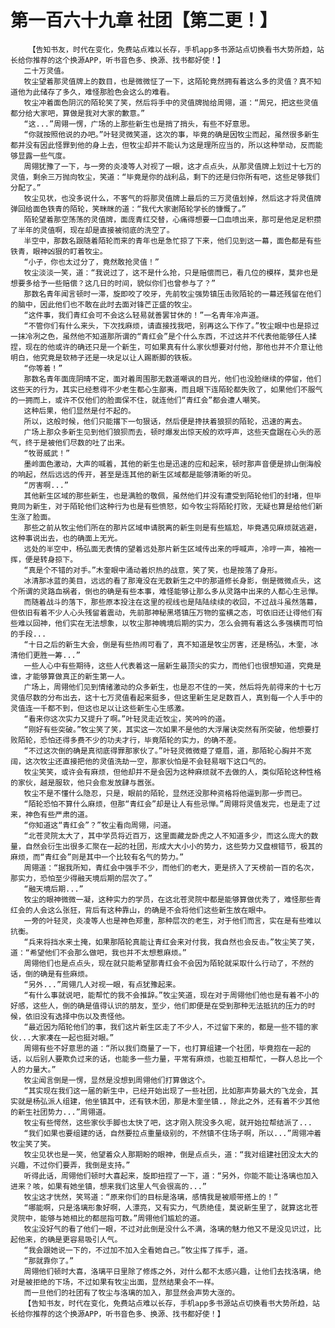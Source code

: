 # 第一百六十九章 社团【第二更！】
        【告知书友，时代在变化，免费站点难以长存，手机app多书源站点切换看书大势所趋，站长给你推荐的这个换源APP，听书音色多、换源、找书都好使！】
       二十万灵值。
       牧尘望着那灵值牌上的数目，也是微微怔了一下，这陌轮竟然拥有着这么多的灵值？真不知道他为此储存了多久，难怪那脸色会这么的难看。
       牧尘冲着面色阴沉的陌轮笑了笑，然后将手中的灵值牌抛给周翎，道：“周兄，把这些灵值都分给大家吧，算做是我对大家的歉意。”
       “这...”周翎一愣，广场的上那些新生也是捎了捎头，有些不好意思。
       “你就按照他说的办吧。”叶轻灵微笑道，这次的事，毕竟的确是因牧尘而起，虽然很多新生都并没有因此怪罪到他的身上去，但牧尘却并不能认为这是理所应当的，所以这种举动，反而能够显露一些气度。
       周翎犹豫了一下，与一旁的炎凌等人对视了一眼，这才点点头，从那灵值牌上划过十七万的灵值，剩余三万抛向牧尘，笑道：“毕竟是你的战利品，剩下的还是归你所有吧，这些足够我们分配了。”
       牧尘见状，也没多说什么，不客气的将那灵值牌上最后的三万灵值划掉，然后这才将灵值牌弹回给面色铁青的陌轮，笑眯眯的道：“我代大家谢陌轮学长的慷慨了。”
       陌轮望着那空荡荡的灵值牌，面庞青红交替，心痛得想要一口血喷出来，那可是他足足积攒了半年的灵值啊，现在却是直接被彻底的洗空了。
       半空中，那数名跟随着陌轮而来的青年也是急忙掠了下来，他们见到这一幕，面色都是有些铁青，眼神凶狠的盯着牧尘。
       “小子，你也太过分了，竟然敢抢灵值！”
       牧尘淡淡一笑，道：“我说过了，这不是什么抢，只是赔偿而已，看几位的模样，莫非也是想要多给予一些赔偿？这几日的时间，貌似你们也曾参与了？”
       那数名青年闻言顿时一滞，旋即咬了咬牙，先前牧尘强势镇压击败陌轮的一幕还残留在他们的脑中，因此他们也不敢在此时去面对锋芒正盛的牧尘。
       “这件事，我们青红会可不会这么轻易就善罢甘休的！”一名青年冷声道。
       “不管你们有什么来头，下次找麻烦，请直接找我吧，别再这么下作了。”牧尘眼中也是掠过一抹冷冽之色，虽然他不知道那所谓的“青红会”是个什么东西，不过这并不代表他能够任人揉捏，现在的他或许的确还只是一个新生，可如果真有什么家伙想要对付他，那他也并不介意让他明白，他究竟是软柿子还是一块足以让人踢断脚的铁板。
       “你等着！”
       那数名青年面庞阴晴不定，面对着周围那无数道嘲讽的目光，他们也没脸继续的停留，他们这些天的行为，其实已经惹得不少老生都心生鄙夷，而且眼下连陌轮都失败了，如果他们不服气的一拥而上，或许不仅他们的脸面保不住，就连他们“青红会”都会遭人嘲笑。
       这种后果，他们显然是付不起的。
       所以，这般时候，他们只能撂下一句狠话，然后便是搀扶着狼狈的陌轮，迅速的离去。
       广场上那众多新生见到他们狼狈而去，顿时爆发出惊天般的欢呼声，这些天盘踞在心头的恶气，终于是被他们尽数的吐了出来。
       “牧哥威武！”
       墨岭面色激动，大声的喊着，其他的新生也是迅速的应和起来，顿时那声音便是排山倒海般的响起，然后远远的传开，甚至是连其他的新生区域都是能够清晰的听见。
       “厉害啊...”
       其他新生区域的那些新生，也是满脸的敬佩，虽然他们并没有遭受到陌轮他们的封堵，但毕竟同为新生，对于陌轮他们这种行为也是有些愤怒，如今牧尘将陌轮打败，无疑也算是给他们新生涨了脸面。
       那些之前从牧尘他们所在的那片区域申请脱离的新生则是有些尴尬，毕竟遇见麻烦就逃避，这种事说出去，也的确面上无光。
       远处的半空中，杨弘面无表情的望着远处那片新生区域传出来的呼喊声，冷哼一声，袖袍一挥，便是转身掠下。
       “真是个不错的对手。”木奎眼中涌动着炽热的战意，笑了笑，也是按落了身形。
       冰清那冰蓝的美目，远远的看了那淹没在无数新生之中的那道修长身影，倒是微微点头，这个所谓的灵路血祸者，倒也的确是有些本事，难怪能够让那么多从灵路中出来的人都心生忌惮。
       而随着战斗的落下，那些原本投注在这里的视线也是陆陆续续的收回，不过战斗虽然落幕，但依旧有着不少人心头残留着震动，先前那神秘黑塔镇压万物的蛮横之态，可依旧还让得他们有些难以回神，他们实在无法想象，以牧尘那神魄境后期的实力，怎么会拥有着这么多强横而可怕的手段...
       “十日之后的新生大会，倒是有些热闹可看了，真不知道是牧尘厉害，还是杨弘，木奎，冰清他们更胜一筹...”
       一些人心中有些期待，这些人代表着这一届新生最顶尖的实力，而他们也很想知道，究竟是谁，才能够算做真正的新生第一人。
       广场上，周翎他们见到情绪激动的众多新生，也是忍不住的一笑，然后将先前得来的十七万灵值尽数的分布出去，这十七万灵值看起来挺多，但这里新生足足数百人，真到每一个人手中的灵值连一千都不到，但这也足以让这些新生心生感激。
       “看来你这次实力又提升了啊。”叶轻灵走近牧尘，笑吟吟的道。
       “刚好有些突破。”牧尘笑了笑，其实这一次如果不是他的大浮屠诀突然有所突破，他想要打败陌轮，恐怕还得多费不少的功夫才行，毕竟陌轮的实力，的确不差。
       “不过这次倒的确是真彻底得罪那家伙了。”叶轻灵微微蹙了蹙眉，道，那陌轮心胸并不宽阔，这次牧尘还直接把他的灵值洗劫一空，那家伙怕是不会轻易咽下这口气的。
       牧尘笑笑，或许会有麻烦，但他却并不是会因为这种麻烦就不去做的人，类似陌轮这种性格的家伙，越是服软，他只会愈发放肆与嚣张。
       牧尘不是不懂什么隐忍，只是，眼前的陌轮，显然还没那种资格将他逼到那一步而已。
       “陌轮恐怕不算什么麻烦，但那“青红会”却是让人有些忌惮。”周翎将灵值发完，也是走了过来，神色有些严肃的道。
       “你知道这“青红会”？”牧尘看向周翎，问道。
       “北苍灵院太大了，其中学员将近百万，这里面藏龙卧虎之人不知道多少，而这么庞大的数量，自然会衍生出很多汇聚在一起的社团，形成大大小小的势力，这些势力又盘根错节，极其的麻烦，而“青红会”则是其中一个比较有名气的势力。”
       周翎道：“据我所知，青红会中强手不少，而他们的老大，更是挤入了天榜前一百的名次，那实力，恐怕至少得融天境后期的层次了。”
       “融天境后期...”
       牧尘的眼神微微一凝，这种实力的学员，在这北苍灵院中都是能够算做优秀了，难怪那些青红会的人会这么张狂，背后有这种靠山，的确是不会将他们这些新生放在眼中。
       一旁的叶轻灵，炎凌等人也是神色郑重，那种层次的老生，对于他们而言，实在是有些难以抗衡。
       “兵来将挡水来土掩，如果那陌轮真能让青红会来对付我，我自然也会反击。”牧尘笑了笑，道：“希望他们不会那么做吧，我也并不太想惹麻烦。”
       周翎他们也是点点头，现在就只能希望那青红会不会因为陌轮就采取什么行动了，不然的话，倒的确是有些麻烦。
       “另外...”周翎几人对视一眼，有点犹豫起来。
       “有什么事就说吧，能帮忙的我不会推辞。”牧尘笑道，现在对于周翎他们他也是有着不小的好感，这些人，倒的确是值得认识的朋友，至少，他们即便是在受到那种无法抵抗的压力的时候，依旧没有选择中伤以及责怪他。
       “最近因为陌轮他们的事，我们这片新生区走了不少人，不过留下来的，都是一些不错的家伙...大家凑在一起也挺对眼。”
       周翎有些不好意思的道：“所以我们商量了一下，也打算组建一个社团，毕竟抱在一起的话，以后别人要欺负过来的话，也能多一些力量，平常有麻烦，也能互相帮忙，一群人总比一个人的力量大。”
       牧尘闻言倒是一愣，显然是没想到周翎他们打算做这个。
       “其实现在我们这一届的新生中，已经开始出现了一些社团，比如那声势最大的飞龙会，其实就是杨弘派人组建，他坐镇其中，还有铁木团，那是木奎坐镇.，除此之外，还有着不少其他的新生社团势力...”周翎道。
       牧尘有些愕然，这些家伙手脚也太快了吧，这才刚入院没多久呢，就开始拉帮结派了...
       “我们如果也要组建的话，自然要拉点重量级别的，不然镇不住场子啊，所以...”周翎冲着牧尘笑了笑。
       牧尘见状也是一笑，他望着众人那期盼的眼神，倒是点点头，道：“我对组建社团没太大的兴趣，不过你们要弄，我倒是支持。”
       听得此话，周翎他们顿时大喜起来，旋即扭捏了一下，道：“另外，你能不能让洛璃也加入进来？咳，如果有她坐镇，想来我们这里人气会很高的...”
       牧尘这才恍然，笑骂道：“原来你们的目标是洛璃，感情我是被顺带搭上的！”
       “哪能啊，只是洛璃形象好啊，人漂亮，又有实力，气质绝佳，莫说新生里了，就算这北苍灵院中，能够与她相比的都屈指可数。”周翎他们尴尬的道。
       牧尘没好气的看了他们一眼，不过对此倒是没什么不满，洛璃的魅力他又不是没见识过，比起他来，的确是更容易吸引人气。
       “我会跟她说一下的，不过加不加入全看她自己。”牧尘挥了挥手，道。
       “那就靠你了。”
       周翎他们顿时大喜，洛璃平日里除了修炼之外，对什么都不太感兴趣，让他们去找洛璃，绝对是被拒绝的下场，不过如果有牧尘出面，显然结果会不一样。
       而一旦他们的社团有了牧尘与洛璃的加入，那显然会声势大涨的。
       【告知书友，时代在变化，免费站点难以长存，手机app多书源站点切换看书大势所趋，站长给你推荐的这个换源APP，听书音色多、换源、找书都好使！】